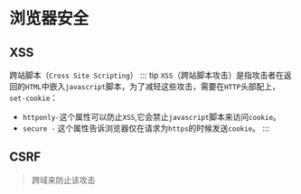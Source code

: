 # 浏览器安全
## XSS
跨站脚本（`Cross Site Scripting`）
::: tip
`XSS`（跨站脚本攻击）是指攻击者在返回的`HTML`中嵌入`javascript`脚本，为了减轻这些攻击，需要在`HTTP`头部配上，`set-cookie`：
- `httponly-`这个属性可以防止`XSS`,它会禁止`javascript`脚本来访问`cookie`。
- `secure -` 这个属性告诉浏览器仅在请求为`https`的时候发送`cookie`。
:::

## CSRF
> 跨域来防止该攻击